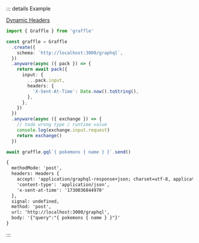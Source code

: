 ::: details Example

<div class="ExampleSnippet">
<a href="../../examples/transport-http/dynamic-headers">Dynamic Headers</a>

<!-- dprint-ignore-start -->
```ts twoslash
import { Graffle } from 'graffle'

const graffle = Graffle
  .create({
    schema: `http://localhost:3000/graphql`,
  })
  .anyware(async ({ pack }) => {
    return await pack({
      input: {
        ...pack.input,
        headers: {
          'X-Sent-At-Time': Date.now().toString(),
        },
      },
    })
  })
  .anyware(async ({ exchange }) => {
    // todo wrong type / runtime value
    console.log(exchange.input.request)
    return exchange()
  })

await graffle.gql`{ pokemons { name } }`.send()
```
<!-- dprint-ignore-end -->

<!-- dprint-ignore-start -->
```txt
{
  methodMode: 'post',
  headers: Headers {
    accept: 'application/graphql-response+json; charset=utf-8, application/json; charset=utf-8',
    'content-type': 'application/json',
    'x-sent-at-time': '1730036844970'
  },
  signal: undefined,
  method: 'post',
  url: 'http://localhost:3000/graphql',
  body: '{"query":"{ pokemons { name } }"}'
}
```
<!-- dprint-ignore-end -->

</div>
:::

